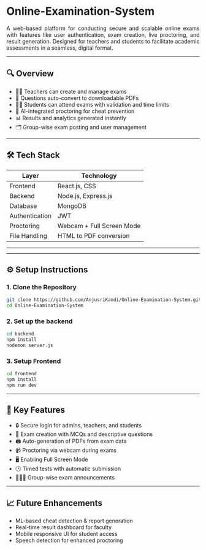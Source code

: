 ﻿# Online-Examination-System

<p align="justify">A web-based platform for conducting secure and scalable online exams with features like user authentication, exam creation, live proctoring, and result generation. Designed for teachers and students to facilitate academic assessments in a seamless, digital format.</p>

---

## 🔍 Overview

- 👩‍🏫 Teachers can create and manage exams
- 📄 Questions auto-convert to downloadable PDFs
- 👨‍🎓 Students can attend exams with validation and time limits
- 🧠 AI-integrated proctoring for cheat prevention
- 📊 Results and analytics generated instantly
- 🗂 Group-wise exam posting and user management

---

## 🛠 Tech Stack

| Layer         | Technology                |
|---------------|---------------------------|
| Frontend      | React.js, CSS     |
| Backend       | Node.js, Express.js        |
| Database      | MongoDB                    |
| Authentication| JWT                        |
| Proctoring    | Webcam + Full Screen Mode |
| File Handling | HTML to PDF conversion     |

---


---

## ⚙️ Setup Instructions

### 1. Clone the Repository

```bash
git clone https://github.com/AnjusriKandi/Online-Examination-System.git
cd Online-Examination-System
```

### 2. Set up the backend
```bash
cd backend
npm install
nodemon server.js
```

### 3. Setup Frontend
```bash
cd frontend
npm install
npm run dev
```

---

## 🔐 Key Features
- 🔒 Secure login for admins, teachers, and students
- 📝 Exam creation with MCQs and descriptive questions
- 🖨 Auto-generation of PDFs from exam data
- 📹 Proctoring via webcam during exams
- 🖥️ Enabling Full Screen Mode
- 🕒 Timed tests with automatic submission
- 🧑‍🤝‍🧑 Group-wise exam announcements

---

## 📈 Future Enhancements
- ML-based cheat detection & report generation
- Real-time result dashboard for faculty
- Mobile responsive UI for student access
- Speech detection for enhanced proctoring



